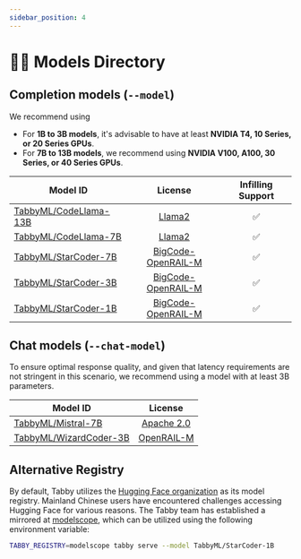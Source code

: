 ```yaml
---
sidebar_position: 4
---
```


# 🧑‍🔬 Models Directory

## Completion models (`--model`)

We recommend using

* For **1B to 3B models**, it's advisable to have at least **NVIDIA T4, 10 Series, or 20 Series GPUs**.
* For **7B to 13B models**, we recommend using **NVIDIA V100, A100, 30 Series, or 40 Series GPUs**.

| Model ID                                                              |                                           License                                           | Infilling Support |
| --------------------------------------------------------------------- | :-----------------------------------------------------------------------------------------: | :---------------: |
| [TabbyML/CodeLlama-13B](https://huggingface.co/TabbyML/CodeLlama-13B) |            [Llama2](https://github.com/facebookresearch/llama/blob/main/LICENSE)            |        ✅         |
| [TabbyML/CodeLlama-7B](https://huggingface.co/TabbyML/CodeLlama-7B)   |            [Llama2](https://github.com/facebookresearch/llama/blob/main/LICENSE)            |        ✅         |
| [TabbyML/StarCoder-7B](https://huggingface.co/TabbyML/StarCoder-7B)   | [BigCode-OpenRAIL-M](https://huggingface.co/spaces/bigcode/bigcode-model-license-agreement) |        ✅         |
| [TabbyML/StarCoder-3B](https://huggingface.co/TabbyML/StarCoder-3B)   | [BigCode-OpenRAIL-M](https://huggingface.co/spaces/bigcode/bigcode-model-license-agreement) |        ✅         |
| [TabbyML/StarCoder-1B](https://huggingface.co/TabbyML/StarCoder-1B)   | [BigCode-OpenRAIL-M](https://huggingface.co/spaces/bigcode/bigcode-model-license-agreement) |        ✅         |

## Chat models (`--chat-model`)

To ensure optimal response quality, and given that latency requirements are not stringent in this scenario, we recommend using a model with at least 3B parameters.

| Model ID                                                                |                                       License                                       |
| ----------------------------------------------------------------------- | :---------------------------------------------------------------------------------: |
| [TabbyML/Mistral-7B](https://huggingface.co/TabbyML/Mistral-7B)         |              [Apache 2.0](https://opensource.org/licenses/Apache-2.0)               |
| [TabbyML/WizardCoder-3B](https://huggingface.co/TabbyML/WizardCoder-3B) | [OpenRAIL-M](https://huggingface.co/spaces/bigcode/bigcode-model-license-agreement) |

## Alternative Registry

By default, Tabby utilizes the [Hugging Face organization](https://huggingface.co/TabbyML) as its model registry. Mainland Chinese users have encountered challenges accessing Hugging Face for various reasons. The Tabby team has established a mirrored at [modelscope](https://www.modelscope.cn/organization/TabbyML), which can be utilized using the following environment variable:

```bash
TABBY_REGISTRY=modelscope tabby serve --model TabbyML/StarCoder-1B
```
